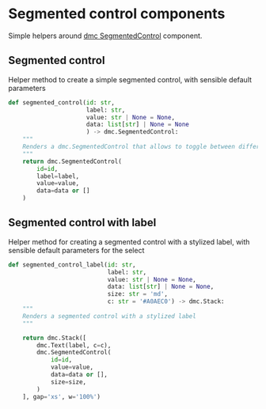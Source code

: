 # Segmented control components


Simple helpers around <a href=https://www.dash-mantine-components.com/components/segmentedcontrol class="external-link" target="_blank">dmc SegmentedControl</a>
component.

## Segmented control

Helper method to create a simple segmented control, with sensible default parameters

```python
def segmented_control(id: str,
                      label: str,
                      value: str | None = None,
                      data: list[str] | None = None
                      ) -> dmc.SegmentedControl:
    """
    Renders a dmc.SegmentedControl that allows to toggle between different values
    """
    return dmc.SegmentedControl(
        id=id,
        label=label,
        value=value,
        data=data or []
    )
```

## Segmented control with label

Helper method for creating a segmented control with a stylized label, with sensible default parameters for the select

```python
def segmented_control_label(id: str,
                            label: str,
                            value: str | None = None,
                            data: list[str] | None = None,
                            size: str = 'md',
                            c: str = '#A0AEC0') -> dmc.Stack:
    """
    Renders a segmented control with a stylized label
    """

    return dmc.Stack([
        dmc.Text(label, c=c),
        dmc.SegmentedControl(
            id=id,
            value=value,
            data=data or [],
            size=size,
        )
    ], gap='xs', w='100%')
```